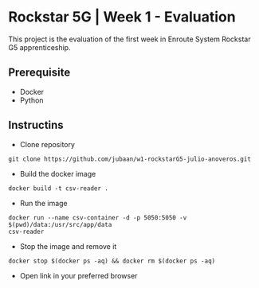 # Rockstar 5G | Week 1 - Evaluation

This project is the evaluation of the first week in Enroute System Rockstar G5
apprenticeship.

## Prerequisite
- Docker
- Python

## Instructins
- Clone repository
```
git clone https://github.com/jubaan/w1-rockstarG5-julio-anoveros.git
```
- Build the docker image
```
docker build -t csv-reader .
```
- Run the image
```
docker run --name csv-container -d -p 5050:5050 -v $(pwd)/data:/usr/src/app/data
csv-reader
```
- Stop the image and remove it
```
docker stop $(docker ps -aq) && docker rm $(docker ps -aq)
```
- Open link in your preferred browser
